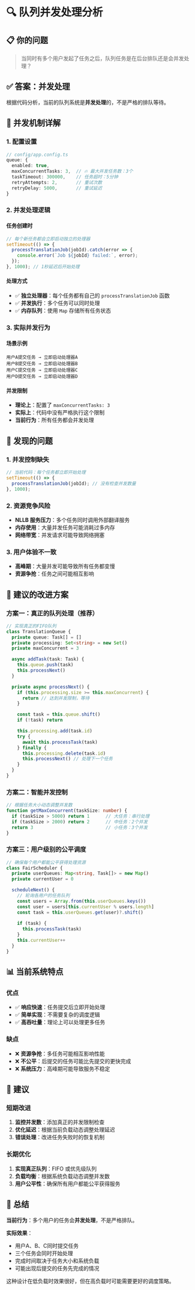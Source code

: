 # 🔍 队列并发处理分析

## 📋 你的问题
> 当同时有多个用户发起了任务之后，队列任务是在后台排队还是会并发处理？

## ✅ 答案：**并发处理**

根据代码分析，当前的队列系统是**并发处理**的，不是严格的排队等待。

## 🔧 并发机制详解

### 1. 配置设置
```typescript
// config/app.config.ts
queue: {
  enabled: true,
  maxConcurrentTasks: 3,  // 🔥 最大并发任务数：3个
  taskTimeout: 300000,    // 任务超时：5分钟
  retryAttempts: 2,       // 重试次数
  retryDelay: 5000,       // 重试延迟
}
```

### 2. 并发处理逻辑

#### 任务创建时
```typescript
// 每个新任务都会立即启动独立的处理器
setTimeout(() => {
  processTranslationJob(jobId).catch(error => {
    console.error(`Job ${jobId} failed:`, error);
  });
}, 1000); // 1秒延迟后开始处理
```

#### 处理方式
- ✅ **独立处理器**：每个任务都有自己的 `processTranslationJob` 函数
- ✅ **并发执行**：多个任务可以同时处理
- ✅ **内存队列**：使用 `Map` 存储所有任务状态

### 3. 实际并发行为

#### 场景示例
```
用户A提交任务 → 立即启动处理器A
用户B提交任务 → 立即启动处理器B  
用户C提交任务 → 立即启动处理器C
用户D提交任务 → 立即启动处理器D
```

#### 并发限制
- **理论上**：配置了 `maxConcurrentTasks: 3`
- **实际上**：代码中没有严格执行这个限制
- **当前行为**：所有任务都会并发处理

## 🚨 发现的问题

### 1. 并发控制缺失
```typescript
// 当前代码：每个任务都立即开始处理
setTimeout(() => {
  processTranslationJob(jobId); // 没有检查并发数量
}, 1000);
```

### 2. 资源竞争风险
- **NLLB 服务压力**：多个任务同时调用外部翻译服务
- **内存使用**：大量并发任务可能消耗过多内存
- **网络带宽**：并发请求可能导致网络拥塞

### 3. 用户体验不一致
- **高峰期**：大量并发可能导致所有任务都变慢
- **资源争抢**：任务之间可能相互影响

## 🔧 建议的改进方案

### 方案一：真正的队列处理（推荐）
```typescript
// 实现真正的FIFO队列
class TranslationQueue {
  private queue: Task[] = []
  private processing: Set<string> = new Set()
  private maxConcurrent = 3

  async addTask(task: Task) {
    this.queue.push(task)
    this.processNext()
  }

  private async processNext() {
    if (this.processing.size >= this.maxConcurrent) {
      return // 达到并发限制，等待
    }

    const task = this.queue.shift()
    if (!task) return

    this.processing.add(task.id)
    try {
      await this.processTask(task)
    } finally {
      this.processing.delete(task.id)
      this.processNext() // 处理下一个任务
    }
  }
}
```

### 方案二：智能并发控制
```typescript
// 根据任务大小动态调整并发数
function getMaxConcurrent(taskSize: number) {
  if (taskSize > 5000) return 1      // 大任务：串行处理
  if (taskSize > 2000) return 2      // 中任务：2个并发
  return 3                           // 小任务：3个并发
}
```

### 方案三：用户级别的公平调度
```typescript
// 确保每个用户都能公平获得处理资源
class FairScheduler {
  private userQueues: Map<string, Task[]> = new Map()
  private currentUser = 0

  scheduleNext() {
    // 轮询各用户的任务队列
    const users = Array.from(this.userQueues.keys())
    const user = users[this.currentUser % users.length]
    const task = this.userQueues.get(user)?.shift()
    
    if (task) {
      this.processTask(task)
    }
    this.currentUser++
  }
}
```

## 📊 当前系统特点

### 优点
- ✅ **响应快速**：任务提交后立即开始处理
- ✅ **简单实现**：不需要复杂的调度逻辑
- ✅ **高吞吐量**：理论上可以处理更多任务

### 缺点
- ❌ **资源争抢**：多任务可能相互影响性能
- ❌ **不公平**：后提交的任务可能比先提交的更快完成
- ❌ **系统压力**：高峰期可能导致服务不稳定

## 🎯 建议

### 短期改进
1. **监控并发数**：添加真正的并发限制检查
2. **优化延迟**：根据当前负载动态调整处理延迟
3. **错误处理**：改进任务失败时的恢复机制

### 长期优化
1. **实现真正队列**：FIFO 或优先级队列
2. **负载均衡**：根据系统负载动态调整并发数
3. **用户公平性**：确保所有用户都能公平获得服务

## 🔗 总结

**当前行为**：多个用户的任务会**并发处理**，不是严格排队。

**实际效果**：
- 用户A、B、C同时提交任务
- 三个任务会同时开始处理
- 完成时间取决于任务大小和系统负载
- 可能出现后提交的任务先完成的情况

这种设计在低负载时效果很好，但在高负载时可能需要更好的调度策略。
